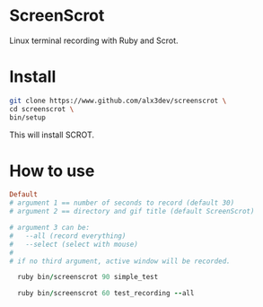 # ScreenScrot

Linux terminal recording with Ruby and Scrot.

# Install

```bash
git clone https://www.github.com/alx3dev/screenscrot \
cd screenscrot \
bin/setup
```
This will install SCROT.

# How to use

```ruby
Default
# argument 1 == number of seconds to record (default 30)
# argument 2 == directory and gif title (default ScreenScrot)

# argument 3 can be:
#   --all (record everything)
#   --select (select with mouse)
#
# if no third argument, active window will be recorded.

  ruby bin/screenscrot 90 simple_test

  ruby bin/screenscrot 60 test_recording --all
```
